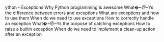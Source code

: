 ython - Exceptions                                                                                 Why Python programming is awesome                 What�~@~Ys the difference between errors and exceptions
What are exceptions and how to use them           When do we need to use exceptions
How to correctly handle an exception              What�~@~Ys the purpose of catching exceptions     How to raise a builtin exception
When do we need to implement a clean-up action after an exception
